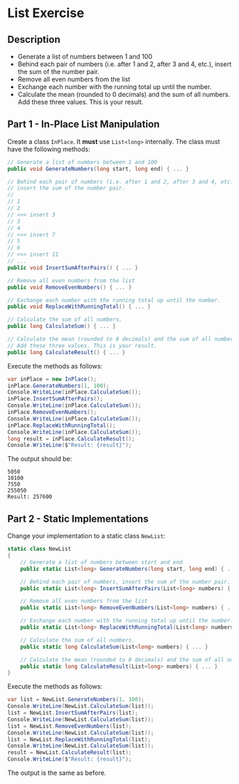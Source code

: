 # List Exercise

## Description

* Generate a list of numbers between 1 and 100
* Behind each pair of numbers (i.e. after 1 and 2, after 3 and 4, etc.), insert the sum of the number pair.
* Remove all even numbers from the list
* Exchange each number with the running total up until the number.
* Calculate the mean (rounded to 0 decimals) and the sum of all numbers. Add these three values. This is your result.

## Part 1 - In-Place List Manipulation

Create a class `InPlace`. It **must** use `List<long>` internally. The class must have the following methods:

```cs
// Generate a list of numbers between 1 and 100
public void GenerateNumbers(long start, long end) { ... }

// Behind each pair of numbers (i.e. after 1 and 2, after 3 and 4, etc.),
// insert the sum of the number pair.
//
// 1
// 2
// <<< insert 3
// 3
// 4
// <<< insert 7
// 5
// 6
// <<< insert 11
// ...
public void InsertSumAfterPairs() { ... }

// Remove all even numbers from the list
public void RemoveEvenNumbers() { ... }

// Exchange each number with the running total up until the number.
public void ReplaceWithRunningTotal() { ... }

// Calculate the sum of all numbers.
public long CalculateSum() { ... }

// Calculate the mean (rounded to 0 decimals) and the sum of all numbers. 
// Add these three values. This is your result.
public long CalculateResult() { ... }
```

Execute the methods as follows:

```cs
var inPlace = new InPlace();
inPlace.GenerateNumbers(1, 100);
Console.WriteLine(inPlace.CalculateSum());
inPlace.InsertSumAfterPairs();
Console.WriteLine(inPlace.CalculateSum());
inPlace.RemoveEvenNumbers();
Console.WriteLine(inPlace.CalculateSum());
inPlace.ReplaceWithRunningTotal();
Console.WriteLine(inPlace.CalculateSum());
long result = inPlace.CalculateResult();
Console.WriteLine($"Result: {result}");
```

The output should be:

```text
5050
10100
7550
255050
Result: 257600
```

## Part 2 - Static Implementations

Change your implementation to a static class `NewList`:

```cs
static class NewList
{
    // Generate a list of numbers between start and end
    public static List<long> GenerateNumbers(long start, long end) { ... }

    // Behind each pair of numbers, insert the sum of the number pair.
    public static List<long> InsertSumAfterPairs(List<long> numbers) { ... }

    // Remove all even numbers from the list
    public static List<long> RemoveEvenNumbers(List<long> numbers) { ... }

    // Exchange each number with the running total up until the number.
    public static List<long> ReplaceWithRunningTotal(List<long> numbers) { ... }

    // Calculate the sum of all numbers.
    public static long CalculateSum(List<long> numbers) { ... }

    // Calculate the mean (rounded to 0 decimals) and the sum of all numbers.
    public static long CalculateResult(List<long> numbers) { ... }
}
```

Execute the methods as follows:

```cs
var list = NewList.GenerateNumbers(1, 100);
Console.WriteLine(NewList.CalculateSum(list));
list = NewList.InsertSumAfterPairs(list);
Console.WriteLine(NewList.CalculateSum(list));
list = NewList.RemoveEvenNumbers(list);
Console.WriteLine(NewList.CalculateSum(list));
list = NewList.ReplaceWithRunningTotal(list);
Console.WriteLine(NewList.CalculateSum(list));
result = NewList.CalculateResult(list);
Console.WriteLine($"Result: {result}");
```

The output is the same as before.
